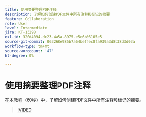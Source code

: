```yaml
---
title: 使用摘要整理PDF注释
description: 了解如何创建PDF文件中所有注释和标记的摘要
feature: Collaboration
role: User
level: Intermediate
jira: KT-13298
exl-id: 320d4094-dc23-4a5a-8975-e5e6b96105e5
source-git-commit: 063268e985b7a64beffec8fa939a3d8b38d3d03a
workflow-type: tm+mt
source-wordcount: '47'
ht-degree: 0%

---
```


# 使用摘要整理PDF注释

在本教程（60秒）中，了解如何创建PDF文件中所有注释和标记的摘要。

>[!VIDEO](https://video.tv.adobe.com/v/3409907?quality=12&learn=on&hidetitle=true)
